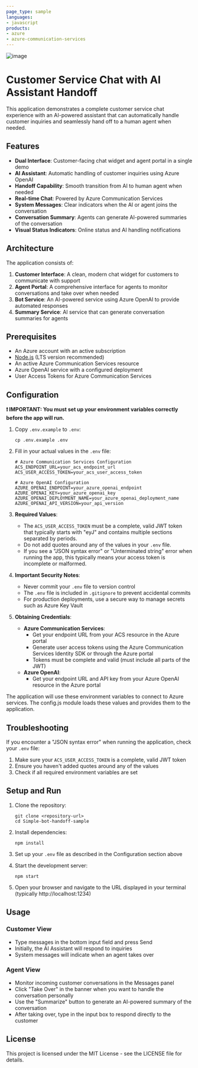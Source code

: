 ```yaml
---
page_type: sample
languages:
- javascript
products:
- azure
- azure-communication-services
---
```


![image](https://github.com/user-attachments/assets/3c3bfbd3-7465-48db-98fb-f222a1ad43b4)


# Customer Service Chat with AI Assistant Handoff

This application demonstrates a complete customer service chat experience with an AI-powered assistant that can automatically handle customer inquiries and seamlessly hand off to a human agent when needed.

## Features

- **Dual Interface**: Customer-facing chat widget and agent portal in a single demo
- **AI Assistant**: Automatic handling of customer inquiries using Azure OpenAI
- **Handoff Capability**: Smooth transition from AI to human agent when needed
- **Real-time Chat**: Powered by Azure Communication Services
- **System Messages**: Clear indicators when the AI or agent joins the conversation
- **Conversation Summary**: Agents can generate AI-powered summaries of the conversation
- **Visual Status Indicators**: Online status and AI handling notifications

## Architecture

The application consists of:

1. **Customer Interface**: A clean, modern chat widget for customers to communicate with support
2. **Agent Portal**: A comprehensive interface for agents to monitor conversations and take over when needed
3. **Bot Service**: An AI-powered service using Azure OpenAI to provide automated responses
4. **Summary Service**: AI service that can generate conversation summaries for agents

## Prerequisites

- An Azure account with an active subscription
- [Node.js](https://nodejs.org/) (LTS version recommended)
- An active Azure Communication Services resource
- Azure OpenAI service with a configured deployment
- User Access Tokens for Azure Communication Services

## Configuration

**❗ IMPORTANT: You must set up your environment variables correctly before the app will run.**

1. Copy `.env.example` to `.env`:
   ```
   cp .env.example .env
   ```

2. Fill in your actual values in the `.env` file:
   ```
   # Azure Communication Services Configuration
   ACS_ENDPOINT_URL=your_acs_endpoint_url
   ACS_USER_ACCESS_TOKEN=your_acs_user_access_token

   # Azure OpenAI Configuration
   AZURE_OPENAI_ENDPOINT=your_azure_openai_endpoint
   AZURE_OPENAI_KEY=your_azure_openai_key
   AZURE_OPENAI_DEPLOYMENT_NAME=your_azure_openai_deployment_name
   AZURE_OPENAI_API_VERSION=your_api_version
   ```

3. **Required Values**:
   - The `ACS_USER_ACCESS_TOKEN` must be a complete, valid JWT token that typically starts with "eyJ" and contains multiple sections separated by periods.
   - Do not add quotes around any of the values in your `.env` file.
   - If you see a "JSON syntax error" or "Unterminated string" error when running the app, this typically means your access token is incomplete or malformed.

4. **Important Security Notes**:
   - Never commit your `.env` file to version control
   - The `.env` file is included in `.gitignore` to prevent accidental commits
   - For production deployments, use a secure way to manage secrets such as Azure Key Vault

5. **Obtaining Credentials**:
   - **Azure Communication Services**: 
     - Get your endpoint URL from your ACS resource in the Azure portal
     - Generate user access tokens using the Azure Communication Services Identity SDK or through the Azure portal
     - Tokens must be complete and valid (must include all parts of the JWT)
   - **Azure OpenAI**: 
     - Get your endpoint URL and API key from your Azure OpenAI resource in the Azure portal

The application will use these environment variables to connect to Azure services. The config.js module loads these values and provides them to the application.

## Troubleshooting

If you encounter a "JSON syntax error" when running the application, check your `.env` file:

1. Make sure your `ACS_USER_ACCESS_TOKEN` is a complete, valid JWT token
2. Ensure you haven't added quotes around any of the values
3. Check if all required environment variables are set

## Setup and Run

1. Clone the repository:
   ```
   git clone <repository-url>
   cd Simple-bot-handoff-sample
   ```

2. Install dependencies:
   ```
   npm install
   ```

3. Set up your `.env` file as described in the Configuration section above

4. Start the development server:
   ```
   npm start
   ```

5. Open your browser and navigate to the URL displayed in your terminal (typically http://localhost:1234)

## Usage

### Customer View
- Type messages in the bottom input field and press Send
- Initially, the AI Assistant will respond to inquiries
- System messages will indicate when an agent takes over

### Agent View
- Monitor incoming customer conversations in the Messages panel
- Click "Take Over" in the banner when you want to handle the conversation personally
- Use the "Summarize" button to generate an AI-powered summary of the conversation
- After taking over, type in the input box to respond directly to the customer

## License

This project is licensed under the MIT License - see the LICENSE file for details.




